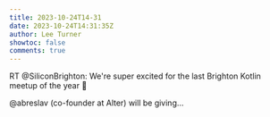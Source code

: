 ```yaml
---
title: 2023-10-24T14-31
date: 2023-10-24T14:31:35Z
author: Lee Turner
showtoc: false
comments: true
---
```


RT @SiliconBrighton: We're super excited for the last Brighton Kotlin meetup of the year 🚀

@abreslav (co-founder at Alter) will be giving…

